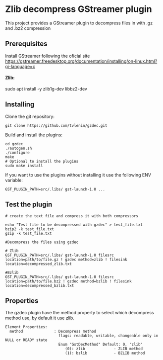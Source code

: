 # Zlib decompress GStreamer plugin

This project provides a GStreamer plugin to decompress files in with .gz and .bz2 compression

## Prerequisites

Install GStreamer following the oficial site https://gstreamer.freedesktop.org/documentation/installing/on-linux.html?gi-language=c
#### Zlib:
sudo apt install -y zlib1g-dev libbz2-dev

## Installing

Clone the git repository:
```
git clone https://github.com/tvlenin/gzdec.git
```

Build and install the plugins:
```
cd gzdec
./autogen.sh
./configure
make
# Optional to install the plugins
sudo make install
```
If you want to use the plugins without installing it use the following ENV variable:

```
GST_PLUGIN_PATH=src/.libs/ gst-launch-1.0 ...

```

## Test the plugin

```
# create the text file and compress it with both compressors

echo "Test file to be decompressed with gzdec" > test_file.txt 
bzip2 -k test_file.txt
gzip -k test_file.txt

#Decompress the files using gzdec

# Zlib
GST_PLUGIN_PATH=src/.libs/ gst-launch-1.0 filesrc location=path/to/file.gz ! gzdec method=zlib ! filesink location=decompressed_zlib.txt 

#Bzlib
GST_PLUGIN_PATH=src/.libs/ gst-launch-1.0 filesrc location=path/to/file.bz2 ! gzdec method=bzlib ! filesink location=decompressed_bzlib.txt 

```
## Properties
The gzdec plugin have the method property to select which decompress method use, by default it use zlib.
```
Element Properties:
  method              : Decompress method
                        flags: readable, writable, changeable only in NULL or READY state
                        Enum "GstDecMethod" Default: 0, "zlib"
                           (0): zlib             - ZLIB method
                           (1): bzlib            - BZLIB method
```